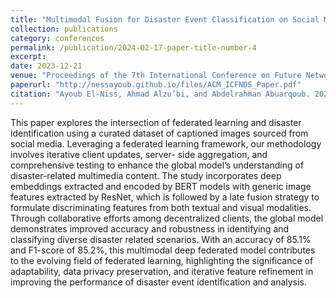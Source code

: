 ```yaml
---
title: "Multimodal Fusion for Disaster Event Classification on Social Media: A Deep Federated Learning Approach"
collection: publications
category: conferences
permalink: /publication/2024-02-17-paper-title-number-4
excerpt:
date: 2023-12-21
venue: "Proceedings of the 7th International Conference on Future Networks and Distributed Systems (ICFNDS'23)"
paperurl: "http://nessayoub.github.io/files/ACM_ICFNDS_Paper.pdf"
citation: "Ayoub El-Niss, Ahmad Alzu’bi, and Abdelrahman Abuarqoub. 2023. Multimodal Fusion for Disaster Event Classification on Social Media: A Deep Federated Learning Approach. In Proceedings of 7th International Conference on Future Networks & Distributed Systems (ICFNDS’23)"
---
```


This paper explores the intersection of federated learning and disaster identification using a curated dataset of captioned images sourced from social media. Leveraging a federated learning framework, our methodology involves iterative client updates, server- side aggregation, and comprehensive testing to enhance the global model’s understanding of disaster-related multimedia content. The study incorporates deep embeddings extracted and encoded by BERT models with generic image features extracted by ResNet, which is followed by a late fusion strategy to formulate discriminating features from both textual and visual modalities. Through collaborative efforts among decentralized clients, the global model demonstrates improved accuracy and robustness in identifying and classifying diverse disaster related scenarios. With an accuracy of 85.1% and F1-score of 85.2%, this multimodal deep federated model contributes to the evolving field of federated learning, highlighting the significance of adaptability, data privacy preservation, and iterative feature refinement in improving the performance of disaster event identification and analysis.
